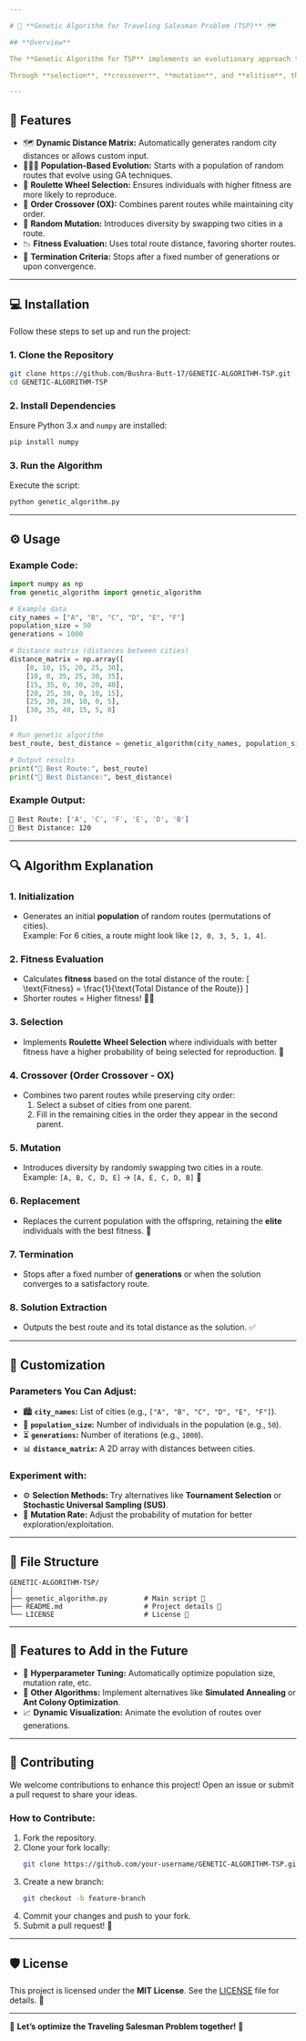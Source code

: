 ```yaml
---

# 🚀 **Genetic Algorithm for Traveling Salesman Problem (TSP)** 🗺️

## **Overview**

The **Genetic Algorithm for TSP** implements an evolutionary approach to solve the **Traveling Salesman Problem (TSP)**, a classic optimization challenge. The goal is to find the shortest route visiting all cities once and returning to the starting point. Given its **NP-hard** nature, exact methods become computationally expensive as the number of cities increases. The **Genetic Algorithm (GA)** provides an efficient heuristic to find near-optimal solutions by mimicking natural selection principles.

Through **selection**, **crossover**, **mutation**, and **elitism**, this project refines potential solutions across generations, yielding shorter and more efficient routes. 🧬

---
```


## 🌟 **Features**

- 🗺️ **Dynamic Distance Matrix:** Automatically generates random city distances or allows custom input.
- 🧑‍🤝‍🧑 **Population-Based Evolution:** Starts with a population of random routes that evolve using GA techniques.
- 🎯 **Roulette Wheel Selection:** Ensures individuals with higher fitness are more likely to reproduce.
- 🔗 **Order Crossover (OX):** Combines parent routes while maintaining city order.
- 🔄 **Random Mutation:** Introduces diversity by swapping two cities in a route.
- 📉 **Fitness Evaluation:** Uses total route distance, favoring shorter routes.
- 🏁 **Termination Criteria:** Stops after a fixed number of generations or upon convergence.

---

## 💻 **Installation**

Follow these steps to set up and run the project:

### 1. **Clone the Repository**
```bash
git clone https://github.com/Bushra-Butt-17/GENETIC-ALGORITHM-TSP.git
cd GENETIC-ALGORITHM-TSP
```

### 2. **Install Dependencies**
Ensure Python 3.x and `numpy` are installed:
```bash
pip install numpy
```

### 3. **Run the Algorithm**
Execute the script:
```bash
python genetic_algorithm.py
```

---

## ⚙️ **Usage**

### Example Code:

```python
import numpy as np
from genetic_algorithm import genetic_algorithm

# Example data
city_names = ["A", "B", "C", "D", "E", "F"]
population_size = 50
generations = 1000

# Distance matrix (distances between cities)
distance_matrix = np.array([
    [0, 10, 15, 20, 25, 30],
    [10, 0, 35, 25, 30, 35],
    [15, 35, 0, 30, 20, 40],
    [20, 25, 30, 0, 10, 15],
    [25, 30, 20, 10, 0, 5],
    [30, 35, 40, 15, 5, 0]
])

# Run genetic algorithm
best_route, best_distance = genetic_algorithm(city_names, population_size, generations, distance_matrix)

# Output results
print("🌟 Best Route:", best_route)
print("📏 Best Distance:", best_distance)
```

### Example Output:

```bash
🌟 Best Route: ['A', 'C', 'F', 'E', 'D', 'B']
📏 Best Distance: 120
```

---

## 🔍 **Algorithm Explanation**

### **1. Initialization**
- Generates an initial **population** of random routes (permutations of cities).  
  Example: For 6 cities, a route might look like `[2, 0, 3, 5, 1, 4]`.

### **2. Fitness Evaluation**
- Calculates **fitness** based on the total distance of the route:
  \[
  \text{Fitness} = \frac{1}{\text{Total Distance of the Route}}
  \]
- Shorter routes = Higher fitness! 🚴‍♀️

### **3. Selection**
- Implements **Roulette Wheel Selection** where individuals with better fitness have a higher probability of being selected for reproduction. 🎯

### **4. Crossover (Order Crossover - OX)**
- Combines two parent routes while preserving city order:
  1. Select a subset of cities from one parent.
  2. Fill in the remaining cities in the order they appear in the second parent.

### **5. Mutation**
- Introduces diversity by randomly swapping two cities in a route.  
  Example: `[A, B, C, D, E]` → `[A, E, C, D, B]` 🔄

### **6. Replacement**
- Replaces the current population with the offspring, retaining the **elite** individuals with the best fitness. 👑

### **7. Termination**
- Stops after a fixed number of **generations** or when the solution converges to a satisfactory route.

### **8. Solution Extraction**
- Outputs the best route and its total distance as the solution. ✅

---

## 🔧 **Customization**

### Parameters You Can Adjust:
- 🏙️ **`city_names`:** List of cities (e.g., `["A", "B", "C", "D", "E", "F"]`).
- 👥 **`population_size`:** Number of individuals in the population (e.g., `50`).
- ⏳ **`generations`:** Number of iterations (e.g., `1000`).
- 📊 **`distance_matrix`:** A 2D array with distances between cities.

### Experiment with:
- ⚙️ **Selection Methods:** Try alternatives like **Tournament Selection** or **Stochastic Universal Sampling (SUS)**.
- 🔄 **Mutation Rate:** Adjust the probability of mutation for better exploration/exploitation.

---

## 📂 **File Structure**

```
GENETIC-ALGORITHM-TSP/
│
├── genetic_algorithm.py         # Main script 🧬
├── README.md                    # Project details 📄
└── LICENSE                      # License 📝
```

---

## 🌟 **Features to Add in the Future**

- 🔧 **Hyperparameter Tuning:** Automatically optimize population size, mutation rate, etc.
- 🌲 **Other Algorithms:** Implement alternatives like **Simulated Annealing** or **Ant Colony Optimization**.
- 📈 **Dynamic Visualization:** Animate the evolution of routes over generations.

---

## 🤝 **Contributing**

We welcome contributions to enhance this project! Open an issue or submit a pull request to share your ideas.  

### How to Contribute:
1. Fork the repository.
2. Clone your fork locally:
   ```bash
   git clone https://github.com/your-username/GENETIC-ALGORITHM-TSP.git
   ```
3. Create a new branch:
   ```bash
   git checkout -b feature-branch
   ```
4. Commit your changes and push to your fork.
5. Submit a pull request! 🎉

---

## 🛡️ **License**
This project is licensed under the **MIT License**. See the [LICENSE](LICENSE) file for details. 📜

---

🌟 **Let’s optimize the Traveling Salesman Problem together!** 🌟

